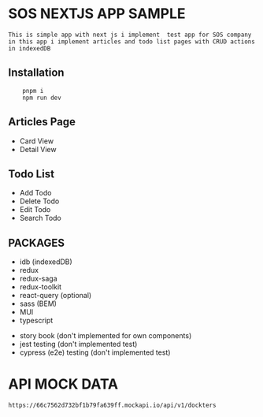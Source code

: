 # SOS NEXTJS APP SAMPLE

    This is simple app with next js i implement  test app for SOS company in this app i implement articles and todo list pages with CRUD actions in indexedDB

## Installation

```
    pnpm i
    npm run dev
```

## Articles Page

- Card View
- Detail View

## Todo List

- Add Todo
- Delete Todo
- Edit Todo
- Search Todo

## PACKAGES

- idb (indexedDB)
- redux
- redux-saga
- redux-toolkit
- react-query (optional)
- sass (BEM)
- MUI
- typescript

* story book (don't implemented for own components)
* jest testing (don't implemented test)
* cypress (e2e) testing (don't implemented test)

# API MOCK DATA

    https://66c7562d732bf1b79fa639ff.mockapi.io/api/v1/dockters
